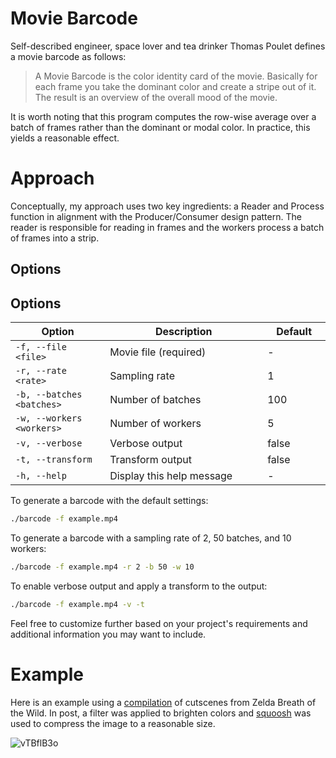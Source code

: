 # Movie Barcode
Self-described engineer, space lover and tea drinker Thomas Poulet defines a movie barcode as follows:

> A Movie Barcode is the color identity card of the movie. Basically for each frame you take the dominant color and create a stripe out of it. The result is an overview of the overall mood of the movie.

It is worth noting that this program computes the row-wise average over a batch of frames rather than the dominant or modal color. In practice, this yields a reasonable effect.

# Approach
Conceptually, my approach uses two key ingredients: a Reader and Process function in alignment with the Producer/Consumer design pattern. The reader is responsible for reading in frames and the workers process a batch of frames into a strip.

## Options

## Options

<table width="100%">
  <thead>
    <tr>
      <th width="30%">Option</th>
      <th width="50%">Description</th>
      <th width="20%">Default</th>
    </tr>
  </thead>
  <tbody>
    <tr>
      <td width="30%"><code>-f, --file &lt;file&gt;</code></td>
      <td width="50%">Movie file (required)</td>
      <td width="20%">-</td>
    </tr>
    <tr>
      <td width="30%"><code>-r, --rate &lt;rate&gt;</code></td>
      <td width="50%">Sampling rate</td>
      <td width="20%">1</td>
    </tr>
    <tr>
      <td width="30%"><code>-b, --batches &lt;batches&gt;</code></td>
      <td width="50%">Number of batches</td>
      <td width="20%">100</td>
    </tr>
    <tr>
      <td width="30%"><code>-w, --workers &lt;workers&gt;</code></td>
      <td width="50%">Number of workers</td>
      <td width="20%">5</td>
    </tr>
    <tr>
      <td width="30%"><code>-v, --verbose</code></td>
      <td width="50%">Verbose output</td>
      <td width="20%">false</td>
    </tr>
    <tr>
      <td width="30%"><code>-t, --transform</code></td>
      <td width="50%">Transform output</td>
      <td width="20%">false</td>
    </tr>
    <tr>
      <td width="30%"><code>-h, --help</code></td>
      <td width="50%">Display this help message</td>
      <td width="20%">-</td>
    </tr>
  </tbody>
</table>

To generate a barcode with the default settings:

```sh
./barcode -f example.mp4
```

To generate a barcode with a sampling rate of 2, 50 batches, and 10 workers:

```sh
./barcode -f example.mp4 -r 2 -b 50 -w 10
```

To enable verbose output and apply a transform to the output:

```sh
./barcode -f example.mp4 -v -t
```

Feel free to customize further based on your project's requirements and additional information you may want to include.

# Example
Here is an example using a [compilation](https://youtu.be/rzNek4MfK5M?si=HRC4kT1_8PAQ-3Jv) of cutscenes from Zelda Breath of the Wild. In post, a filter was applied to brighten colors and [squoosh](https://squoosh.app/) was used to compress the image to a reasonable size.

![vTBflB3o](https://github.com/user-attachments/assets/2ed1a3d0-a1f4-4547-917b-cd8915a1a834)

